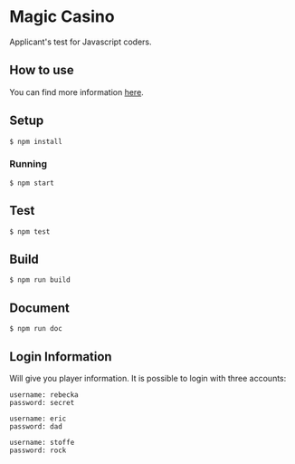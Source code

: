 # Magic Casino

Applicant's test for Javascript coders.

## How to use

You can find more information [here](/docs).

## Setup

```
$ npm install
```

### Running

```
$ npm start
```
## Test

```
$ npm test
```

## Build

```
$ npm run build
```

## Document

```
$ npm run doc
```

## Login Information

Will give you player information.
It is possible to login with three accounts:

```
username: rebecka
password: secret

username: eric
password: dad

username: stoffe
password: rock
```
